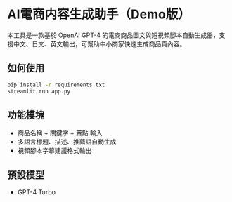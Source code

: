 # AI電商内容生成助手（Demo版）

本工具是一款基於 OpenAI GPT-4 的電商商品圖文與短視頻腳本自動生成器，支援中文、日文、英文輸出，可幫助中小商家快速生成商品頁內容。

## 如何使用

```bash
pip install -r requirements.txt
streamlit run app.py
```

## 功能模塊

- 商品名稱 + 關鍵字 + 賣點 輸入
- 多語言標題、描述、推薦語自動生成
- 視頻腳本字幕建議格式輸出

## 預設模型

- GPT-4 Turbo
